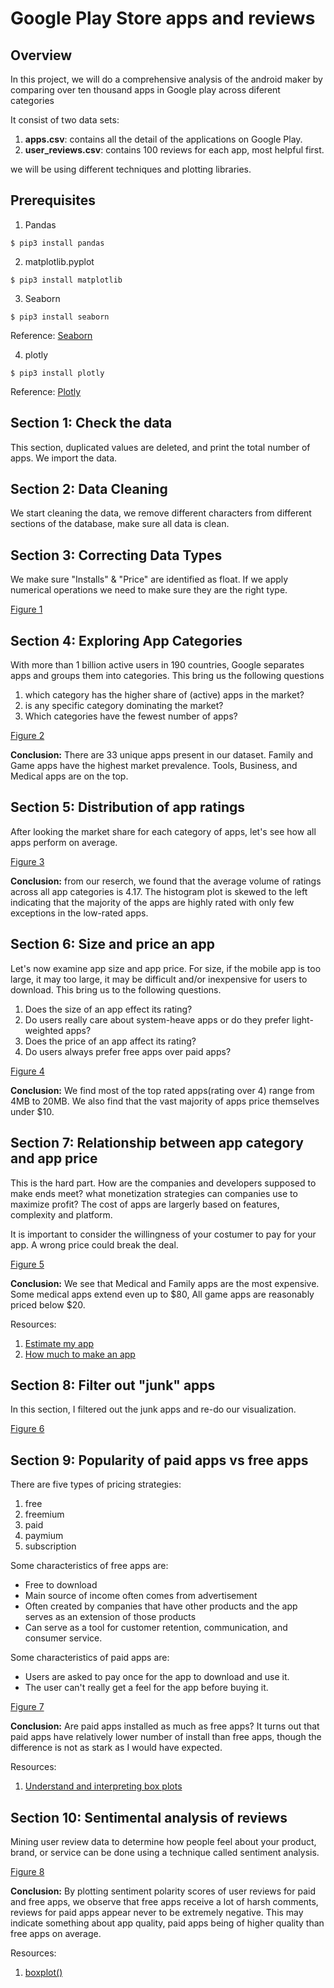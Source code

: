 # Google Play Store apps and reviews

## Overview

In this project, we will do a comprehensive analysis of the android maker by comparing over ten thousand apps 
in Google play across diferent categories

It consist of two data sets: 
1. **apps.csv**: contains all the detail of the applications on Google Play.
2. **user_reviews.csv**: contains 100 reviews for each app, most helpful first.

we will be using different techniques and plotting libraries.

## Prerequisites

1. Pandas
```
$ pip3 install pandas
```
2. matplotlib.pyplot
```
$ pip3 install matplotlib
```
3. Seaborn
```
$ pip3 install seaborn
```
Reference: [Seaborn](https://seaborn.pydata.org/index.html)

4. plotly
```
$ pip3 install plotly
```
Reference: [Plotly](https://plotly.com/python/box-plots/)

## Section 1: Check the data

This section, duplicated values are deleted, and print the total number of apps. 
We import the data. 

## Section 2: Data Cleaning

We start cleaning the data, we remove different characters from different sections 
of the database, make sure all data is clean. 

## Section 3: Correcting Data Types

We make sure "Installs" & "Price" are identified as float. If we apply numerical 
operations we need to make sure they are the right type. 

[Figure 1](https://github.com/FedeReyes2/GooglePlayAnalysis/tree/main/pictures/Figure1.png)

## Section 4: Exploring App Categories

With more than 1 billion active users in 190 countries, Google separates apps and groups
them into categories. This bring us the following questions

1. which category has the higher share of (active) apps in the market?
2. is any specific category dominating the market?
3. Which categories have the fewest number of apps?

[Figure 2](pictures/figure2.png)

**Conclusion:** There are 33 unique apps present in our dataset. Family and Game apps
have the highest market prevalence. Tools, Business, and Medical apps are on the top.

## Section 5: Distribution of app ratings

After looking the market share for each category of apps, let's see how all apps perform
on average.

[Figure 3](pictures/figure3.png)

**Conclusion:** from our reserch, we found that the average volume of ratings across all
app categories is 4.17. The histogram plot is skewed to the left indicating that the majority
of the apps are highly rated with only few exceptions in the low-rated apps. 

## Section 6: Size and price an app

Let's now examine app size and app price. For size, if the mobile app is too large, it may too
large, it may be difficult and/or inexpensive for users to download. 
This bring us to the following questions.

1. Does the size of an app effect its rating? 
2. Do users really care about system-heave apps or do they prefer light-weighted apps?
3. Does the price of an app affect its rating?
4. Do users always prefer free apps over paid apps?

[Figure 4](pictures/figure4.png)

**Conclusion:** We find most of the top rated apps(rating over 4) range from 4MB to 20MB. We
also find that the vast majority of apps price themselves under $10.

## Section 7: Relationship between app category and app price

This is the hard part. How are the companies and developers supposed to make ends meet?
what monetization strategies can companies use to maximize profit? The cost of apps are largerly
based on features, complexity and platform. 

It is important to consider the willingness of your costumer to pay for your app. A wrong price 
could break the deal. 

[Figure 5](pictures/figure5.png)

**Conclusion:** We see that Medical and Family apps are the most expensive. Some medical apps extend
even up to $80, All game apps are reasonably priced below $20. 

Resources:
1. [Estimate my app](https://estimatemyapp.com/)
2. [How much to make an app](http://howmuchtomakeanapp.com/)

## Section 8: Filter out "junk" apps

In this section, I filtered out the junk apps and re-do our visualization. 

[Figure 6](pictures/figure6.png)

## Section 9: Popularity of paid apps vs free apps

There are five types of pricing strategies:

1. free
2. freemium
3. paid
4. paymium
5. subscription

Some characteristics of free apps are: 

- Free to download
- Main source of income often comes from advertisement
- Often created by companies that have other products and the app serves as an extension of those products
- Can serve as a tool for customer retention, communication, and consumer service.

Some characteristics of paid apps are:
- Users are asked to pay once for the app to download and use it.
- The user can't really get a feel for the app before buying it.

[Figure 7](pictures/figure7.png)

**Conclusion:** Are paid apps installed as much as free apps? It turns out that paid apps have relatively
lower number of install than free apps, though the difference is not as stark as I would have expected.

Resources: 
1. [Understand and interpreting box plots](https://www.wellbeingatschool.org.nz/information-sheet/understanding-and-interpreting-box-plots)

## Section 10: Sentimental analysis of reviews

Mining user review data to determine how people feel about your product, brand, or service can be done
using a technique called sentiment analysis.

[Figure 8](pictures/figure8.png)

**Conclusion:** By plotting sentiment polarity scores of user reviews for paid and free apps, we observe
that free apps receive a lot of harsh comments, reviews for paid apps appear never to be extremely negative. 
This may indicate something about app quality, paid apps being of higher quality than free apps on average. 

Resources: 
1. [boxplot()](https://seaborn.pydata.org/generated/seaborn.boxplot.html)

